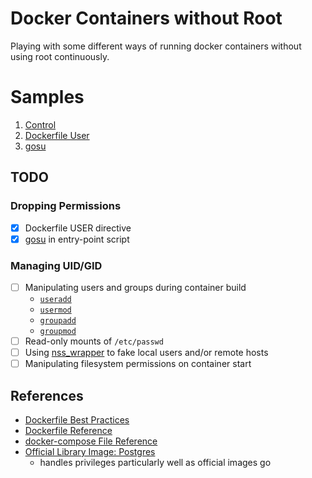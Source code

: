 # Docker Containers without Root
Playing with some different ways of running docker containers without using root continuously.

# Samples

1. [Control](./samples/01_control/README.md)
2. [Dockerfile User](./samples/02_dockerfile_user/README.md)
3. [gosu](./samples/03_gosu/README.md)

## TODO
### Dropping Permissions
- [x] Dockerfile USER directive
- [x] [gosu](https://github.com/tianon/gosu) in entry-point script

### Managing UID/GID
- [ ] Manipulating users and groups during container build
  - [`useradd`](https://manpages.debian.org/buster/passwd/useradd.8.en.html)
  - [`usermod`](https://manpages.debian.org/buster/passwd/usermod.8.en.html)
  - [`groupadd`](https://manpages.debian.org/buster/passwd/groupadd.8.en.html)
  - [`groupmod`](https://manpages.debian.org/buster/passwd/groupmod.8.en.html)
- [ ] Read-only mounts of `/etc/passwd`
- [ ] Using [nss_wrapper](https://cwrap.org/nss_wrapper.html) to fake local users and/or remote hosts
- [ ] Manipulating filesystem permissions on container start

## References
- [Dockerfile Best Practices](https://docs.docker.com/develop/develop-images/dockerfile_best-practices/)
- [Dockerfile Reference](https://docs.docker.com/engine/reference/builder/)
- [docker-compose File Reference](https://docs.docker.com/compose/compose-file/)
- [Official Library Image: Postgres](https://hub.docker.com/_/postgres)
  - handles privileges particularly well as official images go
